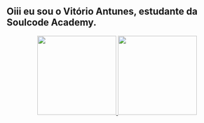 ## Oiii eu sou o Vitório Antunes, estudante da Soulcode Academy.
<div align="center">
  <a href="https://github.com/vitorio-antunes">
  <img height="180em" src="https://github-readme-stats.vercel.app/api?username=vitorioantunes&show_icons=true&theme=dark&include_all_commits=true&count_private=true"/>
  <img height="180em" src="https://github-readme-stats.vercel.app/api/top-langs/?username=rafaballerini&layout=compact&langs_count=7&theme=dracula"/>
</div>
